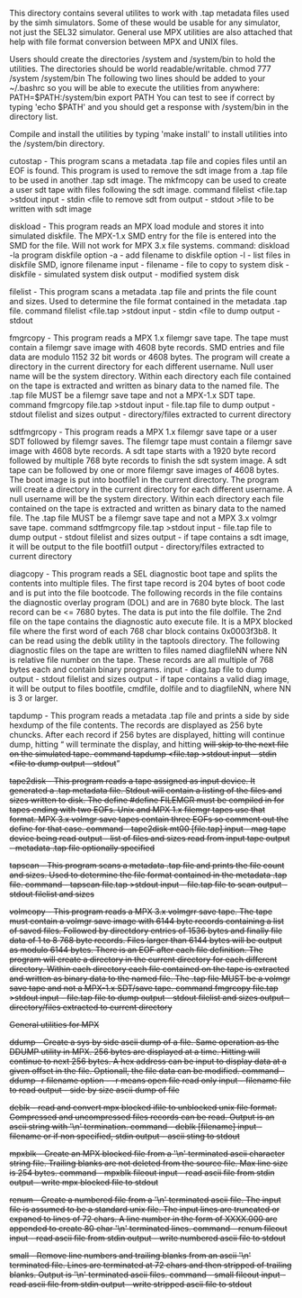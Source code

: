 This directory contains several utilites to work with .tap metadata
files used by the simh simulators.  Some of these would be usable
for any simulator, not just the SEL32 simulator.  General use MPX
utilities are also attached that help with file format conversion
between MPX and UNIX files.

Users should create the directories /system and /system/bin to hold
the utilities.  The directories should be world readable/writable.
chmod 777 /system /system/bin
The following two lines should be added to your ~/.bashrc so you
will be able to execute the utilities from anywhere:
PATH=$PATH:/system/bin
export PATH
You can test to see if correct by typing 'echo $PATH' and you
should get a response with /system/bin in the directory list.

Compile and install the utilities by typing 'make install' to
install utilities into the /system/bin directory.


cutostap - This program scans a metadata .tap file and copies files
           until an EOF is found.  This program is used to remove
           the sdt image from a .tap file to be used in another
           .tap sdt image.  The mkfmcopy can be used to create a
           user sdt tape with files following the sdt image.
           command filelist <file.tap >stdout
           input - stdin  <file to remove sdt from
           output - stdout >file to be written with sdt image

diskload - This program reads an MPX load module and stores it into
           simulated diskfile.  The MPX-1.x SMD entry for the file
           is entered into the SMD for the file.  Will not work for
           MPX 3.x file systems.
           command: diskload -la program diskfile
           option -a - add filename to diskfile
           option -l - list files in diskfile SMD, ignore filename
           input - filename - file to copy to system disk
                 - diskfile - simulated system disk
           output - modified system disk

filelist - This program scans a metadata .tap file and prints the
           file count and sizes.  Used to determine the file
           format contained in the metadata .tap file.
           command filelist <file.tap >stdout
           input - stdin  <file to dump
           output - stdout

fmgrcopy - This program reads a MPX 1.x filemgr save tape.  The tape
           must contain a filemgr save image with 4608 byte records.
           SMD entries and file data are modulo 1152 32 bit words or
           4608 bytes.  The program will create a directory in the
           current directory for each different username.  Null user
           name will be the system directory.  Within each directory
           each file contained on the tape is extracted and written
           as binary data to the named file.  The .tap file MUST be
           a filemgr save tape and not a MPX-1.x SDT tape.
           command fmgrcopy file.tap >stdout
           input - file.tap file to dump
           output - stdout filelist and sizes
           output - directory/files extracted to current directory

sdtfmgrcopy - This program reads a MPX 1.x filemgr save tape or a
           user SDT followed by filemgr saves.  The filemgr tape 
           must contain a filemgr save image with 4608 byte records.
           A sdt tape starts with a 1920 byte record followed by
           multiple 768 byte records to finish the sdt system image.
           A sdt tape can be followed by one or more filemgr save
           images of 4608 bytes. The boot image is put into bootfile1
           in the current directory.  The program will create a
           directory in the current directory for each different
           username.  A null username will be the system directory.
           Within each directory each file contained on the tape is
           extracted and written as binary data to the named file.
           The .tap file MUST be a filemgr save tape and not a
           MPX 3.x volmgr save tape.
           command sdtfmgrcopy file.tap >stdout
           input - file.tap file to dump
           output - stdout filelist and sizes
           output - if tape contains a sdt image, it will be output
                    to the file bootfil1
           output - directory/files extracted to current directory

diagcopy - This program reads a SEL diagnostic boot tape and splits
           the contents into multiple files.  The first tape record
           is 204 bytes of boot code and is put into the file bootcode.
           The following records in the file contains the diagnostic
           overlay program (DOL) and are in 7680 byte block.  The last
           record can be <= 7680 bytes.  The data is put into the file
           dolfile.  The 2nd file on the tape contains the diagnostic
           auto execute file.  It is a MPX blocked file where the first
           word of each 768 char block contains 0x0003f3b8.  It can be
           read using the deblk utility in the taptools directory.
           The following diagnostic files on the tape are written to
           files named diagfileNN where NN is relative file number on
           the tape.  These records are all multiple of 768 bytes each
           and contain binary programs.
           input - diag.tap file to dump
           output - stdout filelist and sizes
           output - if tape contains a valid diag image, it will be
                    output to files bootfile, cmdfile, dolfile and
                    to diagfileNN, where NN is 3 or larger.

tapdump -  This program reads a metadata .tap file and prints a side
           by side hexdump of the file contents.  The records are 
           displayed as 256 byte chuncks.  After each record if 256
           bytes are displayed, hitting <cr> will continue dump, 
           hitting <q> will terminate the display, and hitting <s>
           will skip to the next file on the simulated tape.
           command tapdump <file.tap >stdout
           input - stdin  <file to dump
           output - stdout

tape2disk - This program reads a tape assigned as input device.  It
           generated a .tap metadata file.  Stdout will contain a
           listing of the files and sizes written to disk.  The define
           #define FILEMGR must be compiled in for tapes ending with
           two EOFs.  Unix and MPX 1.x filemgr tapes use that format.
           MPX 3.x volmgr save tapes contain three EOFs so comment out
           the define for that case. 
           command - tape2disk mt00 [file.tap]
           input - mag tape device being read
           output - list of files and sizes read from input tape
           output - metadata .tap file optionally specified

tapscan -  This program scans a metadata .tap file and prints the
           file count and sizes.  Used to determine the file
           format contained in the metadata .tap file.
           command - tapscan file.tap >stdout
           input - file.tap file to scan
           output - stdout filelist and sizes

volmcopy - This program reads a MPX 3.x volmgrr save tape.  The tape
           must contain a volmgr save image with 6144 byte records
           containing a list of saved files.  Followed by directdory
           entries of 1536 bytes and finally file data of 1 to 8 768
           byte records. Files larger than 6144 bytes will be output
           as modulo 6144 bytes.  There is an EOF after each file
           definition.  The program will create a directory in the
           current directory for each different directory. Within
           each directory each file contained on the tape is extracted
           and written as binary data to the named file.  The .tap
           file MUST be a volmgr save tape and not a MPX-1.x SDT/save
           tape.
           command fmgrcopy file.tap >stdout
           input - file.tap file to dump
           output - stdout filelist and sizes
           output - directory/files extracted to current directory

General utilities for MPX

ddump -    Create a sys by side ascii dump of a file.  Same operation
           as the DDUMP utility in MPX.  256 bytes are displayed at
           a time.  Hitting <cr> will continue to next 256 bytes.  A
           hex address can be input to display data at a given offset
           in the file.  Optionall, the file data can be modified.
           command - ddump -r filename
           option -  -r means open file read only 
           input -   filename file to read
           output -  side by size ascii dump of file

deblk -    read and convert mpx blocked ifile to unblocked unix file
           format.  Compressed and uncompressed files records can be
           read.  Output is an ascii string with '\n' termination.
           command - deblk [filename]
           input -   filename or if non specified, stdin
           output -  ascii sting to stdout

mpxblk -   Create an MPX blocked file from a '\n' terminated ascii
           character string file.  Trailing blanks are not deleted
           from the source file.  Max line size is 254 bytes.
           command - mpxblk <filein >fileout
           input   - read ascii file from stdin
           output  - write mpx blocked file to stdout

renum -    Create a numbered file from a '\n' terminated ascii file.
           The input file is assumed to be a standard unix file.  The
           input lines are truncated or expaned to lines of 72 chars.
           A line number in the form of XXXX.000 are appended to
           create 80 char '\n' terminated lines.
           command - renum <filein >fileout
           input -   read ascii file from stdin
           output -  write numbered ascii file to stdout

small -   Remove line numbers and trailing blanks from an ascii '\n'
          terminated file.  Lines are terminated at 72 chars and then
          stripped of trailing blanks.  Output is '\n' terminated
          ascii files.
          command -  small <filein >fileout
          input -    read ascii file from stdin
          output -   write stripped ascii file to stdout

